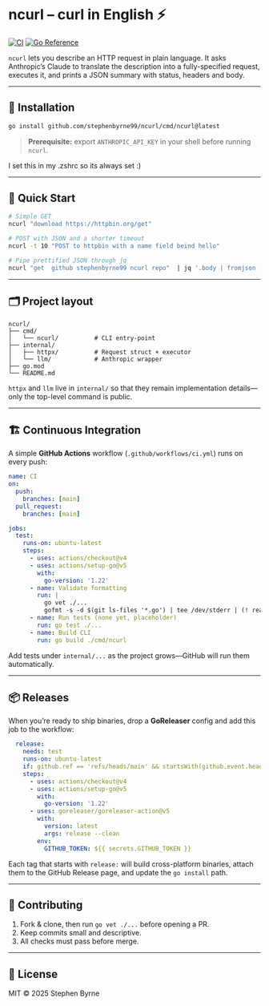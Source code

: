 # ncurl – curl in English ⚡️

[![CI](https://github.com/stephenbyrne99/ncurl/actions/workflows/ci.yml/badge.svg)](https://github.com/stephenbyrne99/ncurl/actions/workflows/ci.yml)
[![Go Reference](https://pkg.go.dev/badge/github.com/stephenbyrne99/ncurl.svg)](https://pkg.go.dev/github.com/stephenbyrne99/ncurl)

`ncurl` lets you describe an HTTP request in plain language. It asks Anthropic’s Claude to translate the description into a fully-specified request, executes it, and prints a JSON summary with status, headers and body.

---

## 💾 Installation

```bash
go install github.com/stephenbyrne99/ncurl/cmd/ncurl@latest
```

> **Prerequisite:** export `ANTHROPIC_API_KEY` in your shell before running `ncurl`.

I set this in my .zshrc so its always set :)

---

## 🚀 Quick Start

```bash
# Simple GET
ncurl "download https://httpbin.org/get"

# POST with JSON and a shorter timeout
ncurl -t 10 "POST to httpbin with a name field beind hello"

# Pipe prettified JSON through jq
ncurl "get  github stephenbyrne99 ncurl repo"  | jq '.body | fromjson | .stargazers_count'
```

---

## 🗂️ Project layout

```
ncurl/
├── cmd/
│   └── ncurl/          # CLI entry-point
├── internal/
│   ├── httpx/          # Request struct + executor
│   └── llm/            # Anthropic wrapper
├── go.mod
└── README.md
```

`httpx` and `llm` live in `internal/` so that they remain implementation details—only the top-level command is public.

---

## 🏗️ Continuous Integration

A simple **GitHub Actions** workflow (`.github/workflows/ci.yml`) runs on every push:

```yaml
name: CI
on:
  push:
    branches: [main]
  pull_request:
    branches: [main]

jobs:
  test:
    runs-on: ubuntu-latest
    steps:
      - uses: actions/checkout@v4
      - uses: actions/setup-go@v5
        with:
          go-version: '1.22'
      - name: Validate formatting
        run: |
          go vet ./...
          gofmt -s -d $(git ls-files '*.go') | tee /dev/stderr | (! read)
      - name: Run tests (none yet, placeholder)
        run: go test ./...
      - name: Build CLI
        run: go build ./cmd/ncurl
```

Add tests under `internal/...` as the project grows—GitHub will run them automatically.

---

## 📦 Releases

When you’re ready to ship binaries, drop a **GoReleaser** config and add this job to the workflow:

```yaml
  release:
    needs: test
    runs-on: ubuntu-latest
    if: github.ref == 'refs/heads/main' && startsWith(github.event.head_commit.message, 'release:')
    steps:
      - uses: actions/checkout@v4
      - uses: actions/setup-go@v5
        with:
          go-version: '1.22'
      - uses: goreleaser/goreleaser-action@v5
        with:
          version: latest
          args: release --clean
        env:
          GITHUB_TOKEN: ${{ secrets.GITHUB_TOKEN }}
```

Each tag that starts with `release:` will build cross-platform binaries, attach them to the GitHub Release page, and update the `go install` path.

---

## 🤝 Contributing

1. Fork & clone, then run `go vet ./...` before opening a PR.
2. Keep commits small and descriptive.
3. All checks must pass before merge.

---

## 📝 License

MIT © 2025 Stephen Byrne
